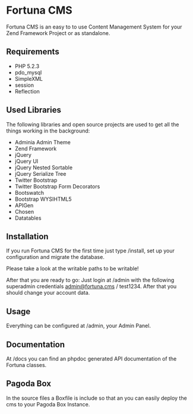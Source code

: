 Fortuna CMS
===========

Fortuna CMS is an easy to to use Content Management System
for your Zend Framework Project or as standalone.

Requirements
------------

* PHP 5.2.3  
* pdo_mysql	
* SimpleXML	
* session	
* Reflection

Used Libraries
--------------

The following libraries and open source projects are used to get all the things working in the background:

* Adminia Admin Theme
* Zend Framework
* jQuery
* jQuery UI
* jQuery Nested Sortable
* jQuery Serialize Tree
* Twitter Bootstrap
* Twitter Bootstrap Form Decorators
* Bootswatch
* Bootstrap WYSIHTML5
* APIGen
* Chosen
* Datatables

Installation
------------

If you run Fortuna CMS for the first time just type /install,
set up your configuration and migrate the database.

Please take a look at the writable paths to be writable!

After that you are ready to go: Just login at /admin with the following
superadmin credentials admin@fortuna.cms / test1234. After that you should
change your account data.


Usage
-----

Everything can be configured at /admin, your Admin Panel.


Documentation
-------------

At /docs you can find an phpdoc generated API documentation of the Fortuna
classes.

Pagoda Box
----------
In the source files a Boxfile is include so that an you can easily deploy
the cms to your Pagoda Box Instance.
